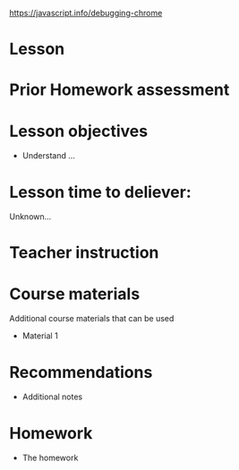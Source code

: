 https://javascript.info/debugging-chrome


# Lesson

# Prior Homework assessment

# Lesson objectives
- Understand ...


# Lesson time to deliever:
Unknown...

# Teacher instruction 


# Course materials
Additional course materials that can be used
- Material 1


# Recommendations
- Additional notes


# Homework
- The homework

